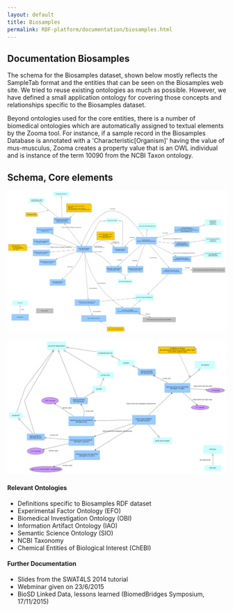 ```yaml
---
layout: default
title: Biosamples
permalink: RDF-platform/documentation/biosamples.html
---
```

## Documentation Biosamples

The schema for the Biosamples dataset, shown below mostly reflects the SampleTab format and the entities that can be seen on the Biosamples web site. We tried to reuse existing ontologies as much as possible. However, we have defined a small application ontology for covering those concepts and relationships specific to the Biosamples dataset.

Beyond ontologies used for the core entities, there is a number of biomedical ontologies which are automatically assigned to textual elements by the Zooma tool. For instance, if a sample record in the Biosamples Database is annotated with a 'Characteristic[Organism]' having the value of mus-musculus, Zooma creates a property value that is an OWL individual and is instance of the term 10090 from the NCBI Taxon ontology.

## Schema, Core elements
![biosamples_schema](https://github.com/EBISPOT/RDF-platform/blob/gh-pages/static/biosamples/biosd_samples.png?raw=true)

![biosamples_schema](https://github.com/EBISPOT/RDF-platform/blob/gh-pages/static/biosamples/biosd_attributes.png?raw=true)

#### Relevant Ontologies

* Definitions specific to Biosamples RDF dataset
* Experimental Factor Ontology (EFO)
* Biomedical Investigation Ontology (OBI)
* Information Artifact Ontology (IAO)
* Semantic Science Ontology (SIO)
* NCBI Taxonomy
* Chemical Entities of Biological Interest (ChEBI)


#### Further Documentation
* Slides from the SWAT4LS 2014 tutorial
* Webminar given on 23/6/2015
* BioSD Linked Data, lessons learned (BiomedBridges Symposium, 17/11/2015)
